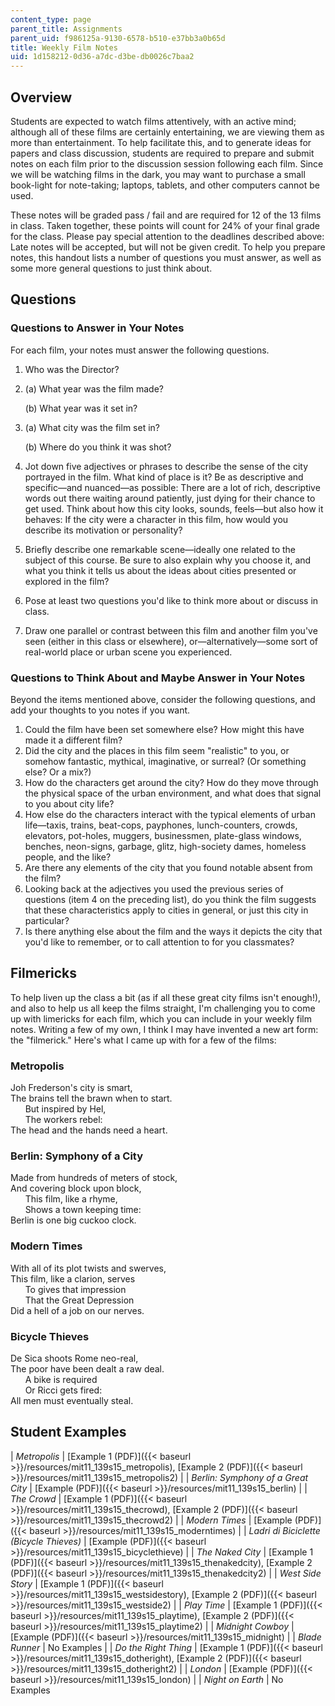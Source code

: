 ```yaml
---
content_type: page
parent_title: Assignments
parent_uid: f986125a-9130-6578-b510-e37bb3a0b65d
title: Weekly Film Notes
uid: 1d158212-0d36-a7dc-d3be-db0026c7baa2
---
```


Overview
--------

Students are expected to watch films attentively, with an active mind; although all of these films are certainly entertaining, we are viewing them as more than entertainment. To help facilitate this, and to generate ideas for papers and class discussion, students are required to prepare and submit notes on each film prior to the discussion session following each film. Since we will be watching films in the dark, you may want to purchase a small book-light for note-taking; laptops, tablets, and other computers cannot be used.

These notes will be graded pass / fail and are required for 12 of the 13 films in class. Taken together, these points will count for 24% of your final grade for the class. Please pay special attention to the deadlines described above: Late notes will be accepted, but will not be given credit. To help you prepare notes, this handout lists a number of questions you must answer, as well as some more general questions to just think about.

Questions
---------

### Questions to Answer in Your Notes

For each film, your notes must answer the following questions.

1.  Who was the Director?
2.  (a) What year was the film made?
    
    (b) What year was it set in?
    
3.  (a) What city was the film set in?
    
    (b) Where do you think it was shot?
    
4.  Jot down five adjectives or phrases to describe the sense of the city portrayed in the film. What kind of place is it? Be as descriptive and specific—and nuanced—as possible: There are a lot of rich, descriptive words out there waiting around patiently, just dying for their chance to get used. Think about how this city looks, sounds, feels—but also how it behaves: If the city were a character in this film, how would you describe its motivation or personality?
5.  Briefly describe one remarkable scene—ideally one related to the subject of this course. Be sure to also explain why you choose it, and what you think it tells us about the ideas about cities presented or explored in the film?
6.  Pose at least two questions you'd like to think more about or discuss in class.
7.  Draw one parallel or contrast between this film and another film you've seen (either in this class or elsewhere), or—alternatively—some sort of real-world place or urban scene you experienced.

### Questions to Think About and Maybe Answer in Your Notes

Beyond the items mentioned above, consider the following questions, and add your thoughts to you notes if you want.

1.  Could the film have been set somewhere else? How might this have made it a different film?
2.  Did the city and the places in this film seem "realistic" to you, or somehow fantastic, mythical, imaginative, or surreal? (Or something else? Or a mix?)
3.  How do the characters get around the city? How do they move through the physical space of the urban environment, and what does that signal to you about city life?
4.  How else do the characters interact with the typical elements of urban life—taxis, trains, beat-cops, payphones, lunch-counters, crowds, elevators, pot-holes, muggers, businessmen, plate-glass windows, benches, neon-signs, garbage, glitz, high-society dames, homeless people, and the like?
5.  Are there any elements of the city that you found notable absent from the film?
6.  Looking back at the adjectives you used the previous series of questions (item 4 on the preceding list), do you think the film suggests that these characteristics apply to cities in general, or just this city in particular?
7.  Is there anything else about the film and the ways it depicts the city that you'd like to remember, or to call attention to for you classmates?

Filmericks
----------

To help liven up the class a bit (as if all these great city films isn't enough!), and also to help us all keep the films straight, I'm challenging you to come up with limericks for each film, which you can include in your weekly film notes. Writing a few of my own, I think I may have invented a new art form: the "filmerick." Here's what I came up with for a few of the films:

### Metropolis

Joh Frederson's city is smart,  
The brains tell the brawn when to start.  
      But inspired by Hel,  
      The workers rebel:  
The head and the hands need a heart.

### Berlin: Symphony of a City

Made from hundreds of meters of stock,  
And covering block upon block,  
      This film, like a rhyme,  
      Shows a town keeping time:  
Berlin is one big cuckoo clock.

### Modern Times

With all of its plot twists and swerves,  
This film, like a clarion, serves  
      To gives that impression  
      That the Great Depression  
Did a hell of a job on our nerves.

### Bicycle Thieves

De Sica shoots Rome neo-real,  
The poor have been dealt a raw deal.  
      A bike is required  
      Or Ricci gets fired:  
All men must eventually steal.

Student Examples
----------------

| _Metropolis_ | [Example 1 (PDF)]({{< baseurl >}}/resources/mit11_139s15_metropolis), [Example 2 (PDF)]({{< baseurl >}}/resources/mit11_139s15_metropolis2) |
| _Berlin: Symphony of a Great City_ | [Example (PDF)]({{< baseurl >}}/resources/mit11_139s15_berlin) |
| _The Crowd_ | [Example 1 (PDF)]({{< baseurl >}}/resources/mit11_139s15_thecrowd), [Example 2 (PDF)]({{< baseurl >}}/resources/mit11_139s15_thecrowd2) |
| _Modern Times_ | [Example (PDF)]({{< baseurl >}}/resources/mit11_139s15_moderntimes) |
| _Ladri di Biciclette (Bicycle Thieves)_ | [Example (PDF)]({{< baseurl >}}/resources/mit11_139s15_bicyclethieve) |
| _The Naked City_ | [Example 1 (PDF)]({{< baseurl >}}/resources/mit11_139s15_thenakedcity), [Example 2 (PDF)]({{< baseurl >}}/resources/mit11_139s15_thenakedcity2) |
| _West Side Story_ | [Example 1 (PDF)]({{< baseurl >}}/resources/mit11_139s15_westsidestory), [Example 2 (PDF)]({{< baseurl >}}/resources/mit11_139s15_westside2) |
| _Play Time_ | [Example 1 (PDF)]({{< baseurl >}}/resources/mit11_139s15_playtime), [Example 2 (PDF)]({{< baseurl >}}/resources/mit11_139s15_playtime2) |
| _Midnight Cowboy_ | [Example (PDF)]({{< baseurl >}}/resources/mit11_139s15_midnight) |
| _Blade Runner_ | No Examples |
| _Do the Right Thing_ | [Example 1 (PDF)]({{< baseurl >}}/resources/mit11_139s15_dotheright), [Example 2 (PDF)]({{< baseurl >}}/resources/mit11_139s15_dotheright2) |
| _London_ | [Example (PDF)]({{< baseurl >}}/resources/mit11_139s15_london) |
| _Night on Earth_ | No Examples